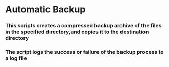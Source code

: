 # Automatic Backup 

### This scripts creates a compressed backup archive of the files in the specified directory,and copies it to the destination directory 

### The script logs the success or failure of the backup process to a log file 


